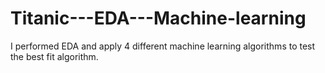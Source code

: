 # Titanic---EDA---Machine-learning
I performed EDA and apply 4 different machine learning algorithms to test the best fit algorithm. 

